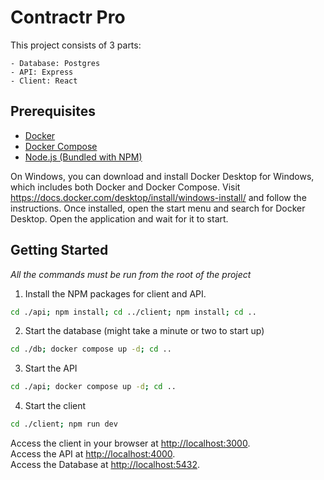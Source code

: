 # Contractr Pro

This project consists of 3 parts:

    - Database: Postgres
    - API: Express
    - Client: React

## Prerequisites
- [Docker](https://docs.docker.com/get-docker/)
- [Docker Compose](https://docs.docker.com/compose/install/)
- [Node.js (Bundled with NPM)](https://nodejs.org/en/download/)

On Windows, you can download and install Docker Desktop for Windows, which includes both Docker and Docker Compose.
Visit https://docs.docker.com/desktop/install/windows-install/ and follow the instructions.
Once installed, open the start menu and search for Docker Desktop. Open the application and wait for it to start.

## Getting Started
*All the commands must be run from the root of the project*

1. Install the NPM packages for client and API. 
```bash
cd ./api; npm install; cd ../client; npm install; cd ..
```
2. Start the database (might take a minute or two to start up)
```bash
cd ./db; docker compose up -d; cd ..
```
3. Start the API
```bash
cd ./api; docker compose up -d; cd ..
```
4. Start the client
```bash
cd ./client; npm run dev
```

Access the client in your browser at [http://localhost:3000](http://localhost:3000). <br>
Access the API at [http://localhost:4000](http://localhost:4000). <br>
Access the Database at [http://localhost:5432](http://localhost:5432).
